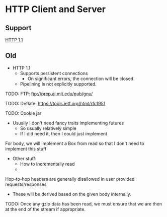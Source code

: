 # HTTP Client and Server

## Support

[HTTP 1.1](https://tools.ietf.org/html/rfc7230)






Old
---

- HTTP 1.1
	- Supports persistent connections
		- On significant errors, the connection will be closed.
	- Pipelining is not explicitly supported.


TODO: FTP: ftp://prep.ai.mit.edu/pub/gnu/

TODO: Deflate: https://tools.ietf.org/html/rfc1951

TODO: Cookie jar

- Usually I don't need fancy traits implementing futures
	- So usually relatively simple
	- If I did need it, then I could just implement 

For body, we will implement a Box<Future> from read so that I don't need to implement this stuff

- Other stuff:
	- How to incrementally read
	- 


Hop-to-hop headers are generally disallowed in user provided requests/responses
- These will be derived based on the given body internally.

TODO: Once any gzip data has been read, we must ensure that we are then at the end of the stream if appropriate.